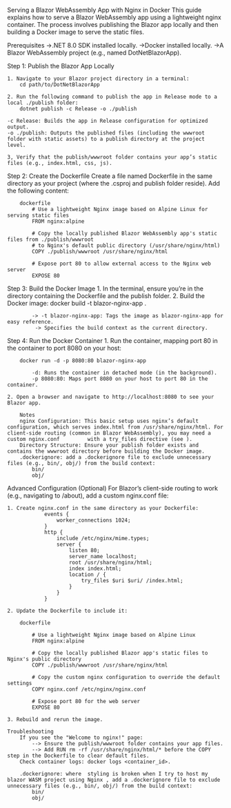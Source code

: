 Serving a Blazor WebAssembly App with Nginx in Docker
This guide explains how to serve a Blazor WebAssembly app using a lightweight nginx container. The process involves publishing the Blazor app locally and then building a Docker image to serve the static files.

Prerequisites
->.NET 8.0 SDK installed locally.
->Docker installed locally.
->A Blazor WebAssembly project (e.g., named DotNetBlazorApp).

Step 1: Publish the Blazor App Locally

    1. Navigate to your Blazor project directory in a terminal:
        cd path/to/DotNetBlazorApp
    
    2. Run the following command to publish the app in Release mode to a local ./publish folder:
        dotnet publish -c Release -o ./publish

    -c Release: Builds the app in Release configuration for optimized output.
    -o ./publish: Outputs the published files (including the wwwroot folder with static assets) to a publish directory at the project level.

    3, Verify that the publish/wwwroot folder contains your app’s static files (e.g., index.html, css, js).

Step 2: Create the Dockerfile
    Create a file named Dockerfile in the same directory as your project (where the .csproj and publish folder reside). Add the following content:

        dockerfile
            # Use a lightweight Nginx image based on Alpine Linux for serving static files
            FROM nginx:alpine
            
            # Copy the locally published Blazor WebAssembly app's static files from ./publish/wwwroot
            # to Nginx's default public directory (/usr/share/nginx/html)
            COPY ./publish/wwwroot /usr/share/nginx/html
            
            # Expose port 80 to allow external access to the Nginx web server
            EXPOSE 80

Step 3: Build the Docker Image
    1. In the terminal, ensure you’re in the directory containing the Dockerfile and the publish folder.
    2. Build the Docker image:
        docker build -t blazor-nginx-app .

            -> -t blazor-nginx-app: Tags the image as blazor-nginx-app for easy reference.
             -> Specifies the build context as the current directory.

Step 4: Run the Docker Container
    1. Run the container, mapping port 80 in the container to port 8080 on your host:
        
        docker run -d -p 8080:80 blazor-nginx-app
    
            -d: Runs the container in detached mode (in the background).
            -p 8080:80: Maps port 8080 on your host to port 80 in the container.

    2. Open a browser and navigate to http://localhost:8080 to see your Blazor app.

        Notes
        nginx Configuration: This basic setup uses nginx’s default configuration, which serves index.html from /usr/share/nginx/html. For client-side routing (common in Blazor WebAssembly), you may need a custom nginx.conf         with a try_files directive (see ).
        Directory Structure: Ensure your publish folder exists and contains the wwwroot directory before building the Docker image.
        .dockerignore: add a .dockerignore file to exclude unnecessary files (e.g., bin/, obj/) from the build context:
            bin/
            obj/

Advanced Configuration (Optional)
    For Blazor’s client-side routing to work (e.g., navigating to /about), add a custom nginx.conf file:

    1. Create nginx.conf in the same directory as your Dockerfile:
                events {
                    worker_connections 1024;
                }
                http {
                    include /etc/nginx/mime.types;
                    server {
                        listen 80;
                        server_name localhost;
                        root /usr/share/nginx/html;
                        index index.html;
                        location / {
                            try_files $uri $uri/ /index.html;
                        }
                    }
                }
    
    2. Update the Dockerfile to include it:

        dockerfile

            # Use a lightweight Nginx image based on Alpine Linux
            FROM nginx:alpine
            
            # Copy the locally published Blazor app's static files to Nginx's public directory
            COPY ./publish/wwwroot /usr/share/nginx/html
            
            # Copy the custom nginx configuration to override the default settings
            COPY nginx.conf /etc/nginx/nginx.conf
            
            # Expose port 80 for the web server
            EXPOSE 80

    3. Rebuild and rerun the image.

    Troubleshooting
        If you see the "Welcome to nginx!" page:
            --> Ensure the publish/wwwroot folder contains your app files.
            --> Add RUN rm -rf /usr/share/nginx/html/* before the COPY step in the Dockerfile to clear default files.
        Check container logs: docker logs <container_id>.

        .dockerignore: where  styling is broken when I try to host my blazor WASM project using Nginx , add a .dockerignore file to exclude unnecessary files (e.g., bin/, obj/) from the build context:
            bin/
            obj/
    
